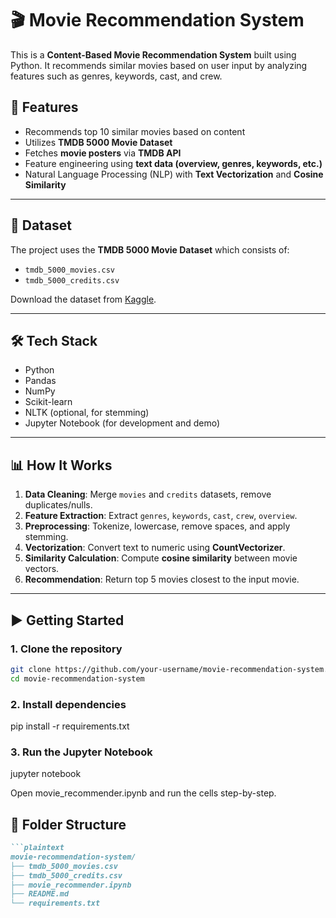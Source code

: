 # 🎬 Movie Recommendation System

This is a **Content-Based Movie Recommendation System** built using Python. It recommends similar movies based on user input by analyzing features such as genres, keywords, cast, and crew. 

## 🚀 Features

- Recommends top 10 similar movies based on content
- Utilizes **TMDB 5000 Movie Dataset**
- Fetches **movie posters** via **TMDB API**
- Feature engineering using **text data (overview, genres, keywords, etc.)**
- Natural Language Processing (NLP) with **Text Vectorization** and **Cosine Similarity**

---

## 📁 Dataset

The project uses the **TMDB 5000 Movie Dataset** which consists of:
- `tmdb_5000_movies.csv`
- `tmdb_5000_credits.csv`

Download the dataset from [Kaggle](https://www.kaggle.com/datasets/tmdb/tmdb-movie-metadata).

---

## 🛠️ Tech Stack

- Python
- Pandas
- NumPy
- Scikit-learn
- NLTK (optional, for stemming)
- Jupyter Notebook (for development and demo)

---

## 📊 How It Works

1. **Data Cleaning**: Merge `movies` and `credits` datasets, remove duplicates/nulls.
2. **Feature Extraction**: Extract `genres`, `keywords`, `cast`, `crew`, `overview`.
3. **Preprocessing**: Tokenize, lowercase, remove spaces, and apply stemming.
4. **Vectorization**: Convert text to numeric using **CountVectorizer**.
5. **Similarity Calculation**: Compute **cosine similarity** between movie vectors.
6. **Recommendation**: Return top 5 movies closest to the input movie.

---

## ▶️ Getting Started

### 1. Clone the repository

```bash
git clone https://github.com/your-username/movie-recommendation-system.git
cd movie-recommendation-system
```

### 2. Install dependencies

pip install -r requirements.txt

### 3. Run the Jupyter Notebook

jupyter notebook

Open movie_recommender.ipynb and run the cells step-by-step.

## 📂 Folder Structure

```markdown
```plaintext
movie-recommendation-system/
├── tmdb_5000_movies.csv
├── tmdb_5000_credits.csv
├── movie_recommender.ipynb
├── README.md
└── requirements.txt
```